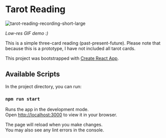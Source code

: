 # Tarot Reading
![tarot-reading-recording-short-large](https://github.com/maggielove/tarot-card-app/assets/14114500/bfb05b77-9962-4f26-932f-12d8a1fb32a3)

*Low-res GIF demo :)*

This is a simple three-card reading (past-present-future). Please note that because this is a prototype, I have not included all tarot cards.

This project was bootstrapped with [Create React App](https://github.com/facebook/create-react-app).

## Available Scripts

In the project directory, you can run:

### `npm run start`

Runs the app in the development mode.\
Open [http://localhost:3000](http://localhost:3000) to view it in your browser.

The page will reload when you make changes.\
You may also see any lint errors in the console.


